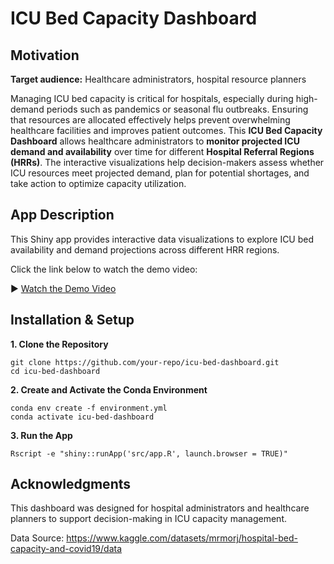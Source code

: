 # ICU Bed Capacity Dashboard

## **Motivation**

**Target audience:** Healthcare administrators, hospital resource planners

Managing ICU bed capacity is critical for hospitals, especially during high-demand periods such as pandemics or seasonal flu outbreaks. Ensuring that resources are allocated effectively helps prevent overwhelming healthcare facilities and improves patient outcomes. This **ICU Bed Capacity Dashboard** allows healthcare administrators to **monitor projected ICU demand and availability** over time for different **Hospital Referral Regions (HRRs)**. The interactive visualizations help decision-makers assess whether ICU resources meet projected demand, plan for potential shortages, and take action to optimize capacity utilization.

## **App Description**

This Shiny app provides interactive data visualizations to explore ICU bed availability and demand projections across different HRR regions.

Click the link below to watch the demo video:

▶️ [Watch the Demo Video](https://github.com/ZhengHe-007/DSCI532-Individual/raw/main/img/demo.mp4)


## **Installation & Setup**

**1. Clone the Repository**
```
git clone https://github.com/your-repo/icu-bed-dashboard.git
cd icu-bed-dashboard
```
**2. Create and Activate the Conda Environment**
```
conda env create -f environment.yml
conda activate icu-bed-dashboard
```
**3. Run the App**
```
Rscript -e "shiny::runApp('src/app.R', launch.browser = TRUE)"
```
## **Acknowledgments**

This dashboard was designed for hospital administrators and healthcare planners to support decision-making in ICU capacity management.

Data Source: https://www.kaggle.com/datasets/mrmorj/hospital-bed-capacity-and-covid19/data
